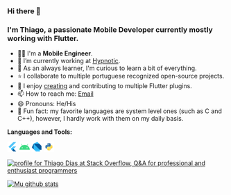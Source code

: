 ### Hi there 👋

### I'm Thiago, a passionate Mobile Developer currently mostly working with Flutter.

- 👨‍💻  I'm a **Mobile Engineer**.
- 🔭  I’m currently working at [Hypnotic](https://hypnotic.pt/).
- 📖  As an always learner, I'm curious to learn a bit of everything.
- ⭐️  I collaborate to multiple portuguese recognized open-source projects.
- 💙  I enjoy [creating](https://pub.dev/publishers/miguelruivo.com/packages) and contributing to multiple Flutter plugins.
- 📫  How to reach me: [Email](mailto:miguel@miguelruivo.com)
- 😄  Pronouns: He/His
- 🤫  Fun fact: my favorite languages are system level ones (such as C and C++), however, I hardly work with them on my daily basis.

**Languages and Tools:**  

<code><img height="24" src="https://raw.githubusercontent.com/github/explore/80688e429a7d4ef2fca1e82350fe8e3517d3494d/topics/flutter/flutter.png"></code>
<code><img height="24" src="https://raw.githubusercontent.com/github/explore/80688e429a7d4ef2fca1e82350fe8e3517d3494d/topics/android/android.png"></code>
<code><img height="24" src="https://raw.githubusercontent.com/github/explore/80688e429a7d4ef2fca1e82350fe8e3517d3494d/topics/dart/dart.png"></code>
<code><img height="24" src="https://raw.githubusercontent.com/github/explore/80688e429a7d4ef2fca1e82350fe8e3517d3494d/topics/python/python.png"></code>

<a href="https://stackoverflow.com/users/6919963/miguel-ruivo"><img src="https://stackoverflow.com/users/flair/23261274.png?theme=dark" width="208" height="58" alt="profile for Thiago Dias at Stack Overflow, Q&amp;A for professional and enthusiast programmers" title="profile for Thiago Dias at Stack Overflow, Q&amp;A for professional and enthusiast programmers"></a>


[![Mu github stats](https://github-readme-stats.vercel.app/api?username=thiago-dsd&count_private=true&theme=buefy&show_icons=true)](https://github.com/thiago-dsd)
